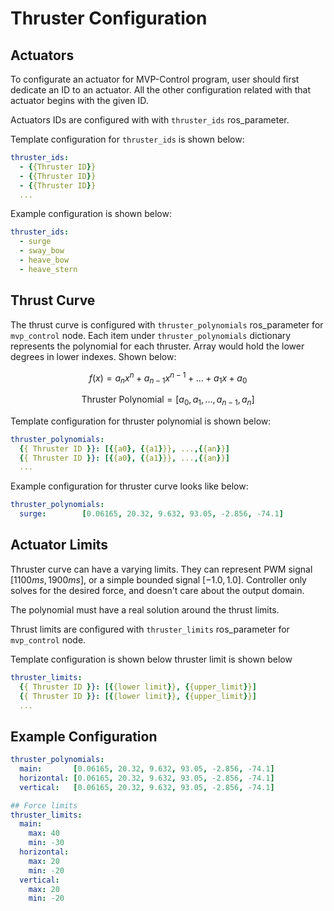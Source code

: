 # Thruster Configuration

## Actuators

To configurate an actuator for MVP-Control program, user should first dedicate an ID to an actuator.
All the other configuration related with that actuator begins with the given ID.

Actuators IDs are configured with with `thruster_ids` ros_parameter.

Template configuration for `thruster_ids` is shown below:

```yaml
thruster_ids:
  - {{Thruster ID}}
  - {{Thruster ID}}
  - {{Thruster ID}}
  ...
```

Example configuration is shown below:

```yaml
thruster_ids:
  - surge
  - sway_bow
  - heave_bow
  - heave_stern
```

## Thrust Curve

The thrust curve is configured with `thruster_polynomials` ros_parameter for `mvp_control` node.
Each item under `thruster_polynomials` dictionary represents the polynomial for each thruster.
Array would hold the lower degrees in lower indexes. Shown below:

$$
f(x) = a_n x^n + a_{n-1} x^{n-1} + ... + a_1 x + a_0
$$

$$
\text{Thruster Polynomial} = [a_0, a_1, ... ,a_{n-1}, a_n]
$$

Template configuration for thruster polynomial is shown below:
```yaml
thruster_polynomials:
  {{ Thruster ID }}: [{{a0}, {{a1}}}, ...,{{an}}]
  {{ Thruster ID }}: [{{a0}, {{a1}}}, ...,{{an}}]
  ...

```

Example configuration for thruster curve looks like below:

```yaml
thruster_polynomials:
  surge:        [0.06165, 20.32, 9.632, 93.05, -2.856, -74.1]
```

## Actuator Limits

Thruster curve can have a varying limits.
They can represent PWM signal $[1100ms, 1900ms]$, or a simple bounded signal $[-1.0, 1.0]$.
Controller only solves for the desired force, and doesn't care about the output domain.

The polynomial must have a real solution around the thrust limits.

Thrust limits are configured with `thruster_limits` ros_parameter for `mvp_control` node.

Template configuration is shown below thruster limit is shown below

```yaml
thruster_limits:
  {{ Thruster ID }}: [{{lower limit}}, {{upper_limit}}]
  {{ Thruster ID }}: [{{lower limit}}, {{upper_limit}}]
  ...
```

## Example Configuration

```yaml
thruster_polynomials:
  main:       [0.06165, 20.32, 9.632, 93.05, -2.856, -74.1]
  horizontal: [0.06165, 20.32, 9.632, 93.05, -2.856, -74.1]
  vertical:   [0.06165, 20.32, 9.632, 93.05, -2.856, -74.1]

## Force limits
thruster_limits:
  main:
    max: 40
    min: -30
  horizontal:
    max: 20
    min: -20
  vertical:
    max: 20
    min: -20
```

